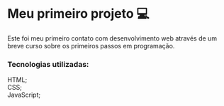
# Meu primeiro projeto 💻

Este foi meu primeiro contato com desenvolvimento web através de um breve curso sobre os primeiros passos em programação.

### Tecnologias utilizadas:
HTML; \
CSS; \
JavaScript;
